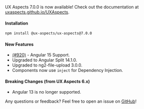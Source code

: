 UX Aspects 7.0.0 is now available! Check out the documentation at [uxaspects.github.io/UXAspects](https://uxaspects.github.io/UXAspects).

#### Installation
```bash
npm install @ux-aspects/ux-aspects@7.0.0
```

#### New Features
* [(#920)](https://github.houston.softwaregrp.net/caf/ux-aspects-micro-focus/issues/920) - Angular 15 Support.
* Upgraded to Angular Split 14.1.0.
* Upgraded to ng2-file-upload 3.0.0.
* Components now use `inject` for Dependency Injection.

#### Breaking Changes (from UX Aspects 6.x)
* Angular 13 is no longer supported.

Any questions or feedback? Feel free to open an issue on [GitHub](https://github.com/UXAspects/UXAspects/issues)!
